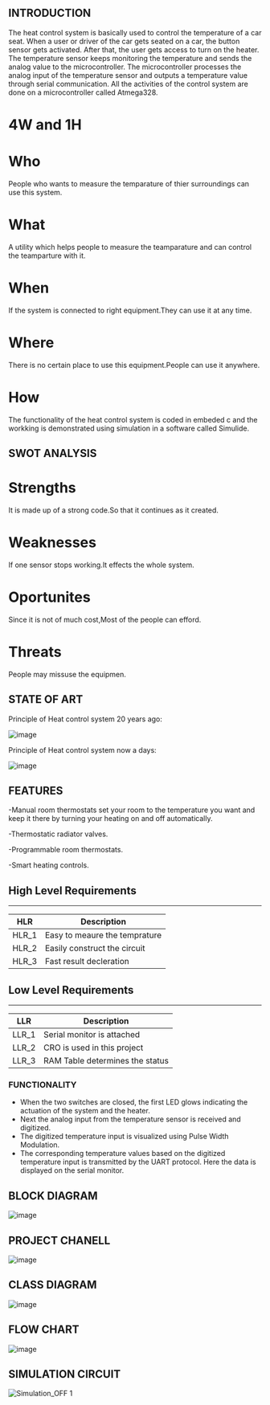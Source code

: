 
## INTRODUCTION
The heat control system is basically used to control the temperature of a car seat. When a user or driver of the car gets seated on a car, the button sensor gets activated. After that, the user gets access to turn on the heater. The temperature sensor keeps monitoring the temperature and sends the analog value to the microcontroller. The microcontroller processes the analog input of the temperature sensor and outputs a temperature value through serial communication. All the activities of the control system are done on a microcontroller called Atmega328.

# 4W and 1H

# Who 

People who wants to measure the temparature of thier surroundings can use this system.

# What

A utility which helps people to measure the teamparature and can control the teamparture with it.

# When 

If the system is connected to right equipment.They can use it at any time.

# Where 

There is no certain place to use this equipment.People can use it anywhere.

# How

The functionality of the heat control system is coded in embeded c and the workking is demonstrated using simulation in a software called Simulide.


## SWOT ANALYSIS 

# Strengths 

It is made up of a strong code.So that it continues as it created.

# Weaknesses

If one sensor stops working.It effects the whole system.

# Oportunites

Since it is not of much cost,Most of the people can efford.

# Threats

People may missuse the equipmen.


## STATE OF ART 

Principle of Heat control system 20 years ago:


![image](https://user-images.githubusercontent.com/94212414/144163007-c3465c8c-cb59-4f00-9583-99f11ba0c265.png)


Principle of Heat control system now a days:


![image](https://user-images.githubusercontent.com/94212414/144163130-c5f51811-edf5-419c-b966-7a0a2b0fb0c4.png)


## FEATURES 

-Manual room thermostats set your room to the temperature you want and keep it there by turning your heating on and off automatically.

-Thermostatic radiator valves.

-Programmable room thermostats.

-Smart heating controls.

## High Level Requirements

---

| HLR   | Description                  |
| ----- | -----------------------------|
| HLR_1 | Easy to meaure the temprature|
| HLR_2 | Easily construct the circuit |
| HLR_3 | Fast result decleration      |

## Low Level Requirements

---

| LLR    | Description                                         |
| ------ | --------------------------------------------------- |
| LLR_1  | Serial monitor is attached                          |
| LLR_2  | CRO is used in this project                         |
| LLR_3  | RAM Table determines the status                     |

###  FUNCTIONALITY

* When the two switches are closed, the first LED glows indicating the actuation of the system and the heater.
* Next the analog input from the temperature sensor is received and digitized.
* The digitized temperature input is visualized using Pulse Width Modulation.
* The corresponding temperature values based on the digitized temperature input is transmitted by the UART protocol. Here the data is displayed on the serial monitor.


## BLOCK DIAGRAM 


![image](https://user-images.githubusercontent.com/94212414/144165397-551a05e1-dbd7-4fd1-a029-4ccd2dea43fa.png)

## PROJECT CHANELL

![image](https://user-images.githubusercontent.com/94212414/144165467-8030b34b-454e-42a1-a06f-bec8e2b6029c.png)

## CLASS DIAGRAM 

![image](https://user-images.githubusercontent.com/94212414/144165543-ecca4868-7c89-4418-b4d5-ee5d6b7e680c.png)

## FLOW CHART

![image](https://user-images.githubusercontent.com/94212414/144165597-1c8926a6-6f3b-4d82-a910-2709fcdc85f3.png)

## SIMULATION CIRCUIT 

![Simulation_OFF 1](https://user-images.githubusercontent.com/94212414/144166112-8047e92e-49b7-4287-825d-8dac9d62d1f0.png)








































